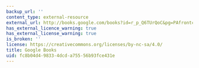 ```yaml
---
backup_url: ''
content_type: external-resource
external_url: http://books.google.com/books?id=r_p_Q6TUrQoC&pg=PAfrontcover
has_external_licence_warning: true
has_external_license_warning: true
is_broken: ''
license: https://creativecommons.org/licenses/by-nc-sa/4.0/
title: Google Books
uid: fc8b04d4-9833-4dcd-a755-56b93fce431e
---
```

